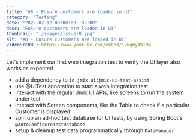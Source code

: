 ```yaml
---
title: "#8 - Ensure customers are loaded in UI"
category: "Testing"
date: "2022-02-12 09:00:00 +02:00"
desc: "Ensure customers are loaded in UI"
thumbnail: "./images/issue-8.jpg"
alt: "#8 - Ensure customers are loaded in UI"
videoSrcURL: https://www.youtube.com/embed/ivNqWy4Wi94
---
```


Let's implement our first web integration test to verify the UI layer also works as expected

* add a dependency to `io.jmix.ui:jmix-ui-test-assist`
* use @UiTest annotation to start a web integration test
* Interact with the regular Jmix UI APIs, like screens to run the system under test
* interact with Screen components, like the Table to check if a particular Customer is displayed
* spin up an ad-hoc test database for UI tests, by using Spring Boot's `@AutoConfigureTestDatabase`
* setup & cleanup test data programmatically through `DataManager`